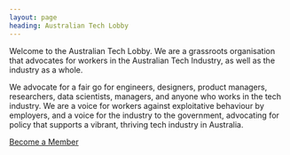 ```yaml
---
layout: page
heading: Australian Tech Lobby
---
```

Welcome to the Australian Tech Lobby. We are a grassroots organisation that advocates for workers in the Australian Tech Industry, as well as the industry as a whole.

We advocate for a fair go for engineers, designers, product managers, researchers, data scientists, managers, and anyone who works in the tech industry. We are a voice for workers against exploitative behaviour by employers, and a voice for the industry to the government, advocating for policy that supports a vibrant, thriving tech industry in Australia.

<a href="/join" class="button scrolly">Become a Member</a>
